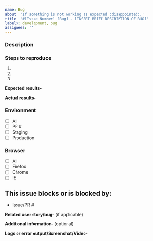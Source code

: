 ```yaml
---
name: Bug
about: 'If something is not working as expected :disappointed:.'
title: '#[Issue Number] [Bug] - [INSERT BRIEF DESCRIPTION OF BUG]'
labels: development, bug
assignees: ''
---
```


### Description

### Steps to reproduce

1.
2.
3.

**Expected results-**

**Actual results-**

### Environment

- [ ] All
- [ ] PR #
- [ ] Staging
- [ ] Production

### Browser

- [ ] All
- [ ] Firefox
- [ ] Chrome
- [ ] IE

## This issue blocks or is blocked by:

- Issue/PR #

**Related user story/bug-** (if applicable)

**Additional information-** (optional)

**Logs or error output/Screenshot/Video-**
